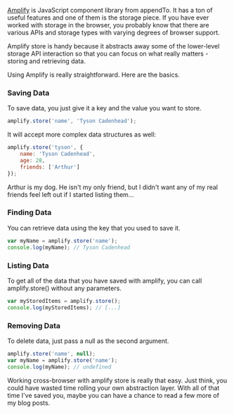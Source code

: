 [Amplify](http://amplifyjs.com/) is JavaScript component library from appendTo. It has a ton of useful features and one of them is the storage piece. If you have ever worked with storage in the browser, you probably know that there are various APIs and storage types with varying degrees of browser support.

<!-- more -->

Amplify store is handy because it abstracts away some of the lower-level storage API interaction so that you can focus on what really matters - storing and retrieving data.

Using Amplify is really straightforward. Here are the basics.

### Saving Data

To save data, you just give it a key and the value you want to store.

```javascript
amplify.store('name', 'Tyson Cadenhead');
```

It will accept more complex data structures as well:

```javascript
amplify.store('tyson', {
    name: 'Tyson Cadenhead',
    age: 28,
    friends: ['Arthur']
});
```

Arthur is my dog. He isn't my only friend, but I didn't want any of my real friends feel left out if I started listing them...

### Finding Data

You can retrieve data using the key that you used to save it.

```javascript
var myName = amplify.store('name');
console.log(myName); // Tyson Cadenhead
```

### Listing Data

To get all of the data that you have saved with amplify, you can call amplify.store() without any parameters.

```javascript
var myStoredItems = amplify.store();
console.log(myStoredItems); // [...]
```

### Removing Data

To delete data, just pass a null as the second argument.

```javascript
amplify.store('name', null);
var myName = amplify.store('name');
console.log(myName); // undefined
```

Working cross-browser with amplify store is really that easy. Just think, you could have wasted time rolling your own abstraction layer. With all of that time I've saved you, maybe you can have a chance to read a few more of my blog posts.